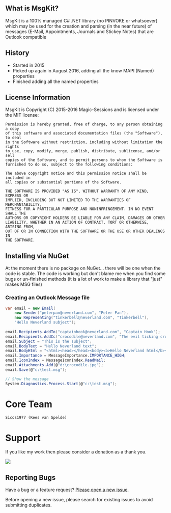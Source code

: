 ## What is MsgKit?

MsgKit is a 100% managed C# .NET library (no PINVOKE or whatsoever) which may be used for the creation and parsing (in the near future) of messages (E-Mail, Appointments, Journals and Stickey Notes) that are Outlook compatible

## History

- Started in 2015
- Picked up again in August 2016, adding all the know MAPI (Named) properties
- Finished adding all the named properties

## License Information

MsgKit is Copyright (C) 2015-2016 Magic-Sessions and is licensed under the MIT license:

    Permission is hereby granted, free of charge, to any person obtaining a copy
    of this software and associated documentation files (the "Software"), to deal
    in the Software without restriction, including without limitation the rights
    to use, copy, modify, merge, publish, distribute, sublicense, and/or sell
    copies of the Software, and to permit persons to whom the Software is
    furnished to do so, subject to the following conditions:

    The above copyright notice and this permission notice shall be included in
    all copies or substantial portions of the Software.

    THE SOFTWARE IS PROVIDED "AS IS", WITHOUT WARRANTY OF ANY KIND, EXPRESS OR
    IMPLIED, INCLUDING BUT NOT LIMITED TO THE WARRANTIES OF MERCHANTABILITY,
    FITNESS FOR A PARTICULAR PURPOSE AND NONINFRINGEMENT. IN NO EVENT SHALL THE
    AUTHORS OR COPYRIGHT HOLDERS BE LIABLE FOR ANY CLAIM, DAMAGES OR OTHER
    LIABILITY, WHETHER IN AN ACTION OF CONTRACT, TORT OR OTHERWISE, ARISING FROM,
    OUT OF OR IN CONNECTION WITH THE SOFTWARE OR THE USE OR OTHER DEALINGS IN
    THE SOFTWARE.

## Installing via NuGet

At the moment there is no package on NuGet... there will be one when the code is stable.
The code is working but don't blame me when you find some bugs or un-finished methods (it is a lot of work to make a library that "just" makes MSG files)

### Creating an Outlook Message file

```csharp
var email = new Email(
	new Sender("peterpan@neverland.com", "Peter Pan"),
	new Representing("tinkerbell@neverland.com", "Tinkerbell"), 
	"Hello Neverland subject");
					  
email.Recipients.AddTo("captainhook@neverland.com", "Captain Hook");
email.Recipients.AddCc("crocodile@neverland.com", "The evil ticking crocodile");
email.Subject = "This is the subject";
email.BodyText = "Hello Neverland text";
email.BodyHtml = "<html><head></head><body><b>Hello Neverland html</b></body></html>";
email.Importance = MessageImportance.IMPORTANCE_HIGH;
email.IconIndex = MessageIconIndex.ReadMail;
email.Attachments.Add(@"d:\crocodile.jpg");
email.Save(@"c:\test.msg");

// Show the message
System.Diagnostics.Process.Start(@"c:\test.msg");
```
Core Team
=========
    Sicos1977 (Kees van Spelde)

Support
=======
If you like my work then please consider a donation as a thank you.

<a href="https://www.paypal.com/cgi-bin/webscr?cmd=_s-xclick&hosted_button_id=NS92EXB2RDPYA" target="_blank"><img src="https://www.paypalobjects.com/en_US/i/btn/btn_donate_LG.gif" /></a>

## Reporting Bugs

Have a bug or a feature request? [Please open a new issue](https://github.com/Sicos1977/MsgKit/issues).

Before opening a new issue, please search for existing issues to avoid submitting duplicates.
